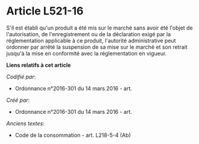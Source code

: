 # Article L521-16

S'il est établi qu'un produit a été mis sur le marché sans avoir été l'objet de l'autorisation, de l'enregistrement ou de la
déclaration exigé par la réglementation applicable à ce produit, l'autorité administrative peut ordonner par arrêté la
suspension de sa mise sur le marché et son retrait jusqu'à la mise en conformité avec la réglementation en vigueur.

**Liens relatifs à cet article**

_Codifié par_:

  - Ordonnance n°2016-301 du 14 mars 2016 - art.

_Créé par_:

  - Ordonnance n°2016-301 du 14 mars 2016 - art.

_Anciens textes_:

  - Code de la consommation - art. L218-5-4 (Ab)

